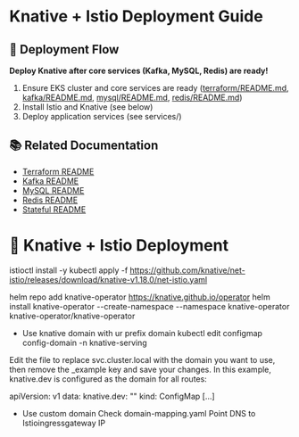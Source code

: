# Knative + Istio Deployment Guide

## 🚦 Deployment Flow

**Deploy Knative after core services (Kafka, MySQL, Redis) are ready!**

1. Ensure EKS cluster and core services are ready ([terraform/README.md](../terraform/README.md), [kafka/README.md](../kafka/README.md), [mysql/README.md](../mysql/README.md), [redis/README.md](../redis/README.md))
2. Install Istio and Knative (see below)
3. Deploy application services (see services/)

## 📚 Related Documentation
- [Terraform README](../terraform/README.md)
- [Kafka README](../kafka/README.md)
- [MySQL README](../mysql/README.md)
- [Redis README](../redis/README.md)
- [Stateful README](../stateful/README.md)

# 🚀 Knative + Istio Deployment

istioctl install -y
kubectl apply -f https://github.com/knative/net-istio/releases/download/knative-v1.18.0/net-istio.yaml

helm repo add knative-operator https://knative.github.io/operator
helm install knative-operator --create-namespace --namespace knative-operator knative-operator/knative-operator


* Use knative domain with ur prefix domain
kubectl edit configmap config-domain -n knative-serving

Edit the file to replace svc.cluster.local with the domain you want to use, then remove the _example key and save your changes. In this example, knative.dev is configured as the domain for all routes:


apiVersion: v1
data:
  knative.dev: ""
kind: ConfigMap
[...]


* Use custom domain 
 Check domain-mapping.yaml
 Point DNS to Istioingressgateway IP